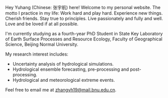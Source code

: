 Hey Yuhang (Chinese: 张宇航) here! Welcome to my personal website. The motto I practice in my life: Work hard and play hard. Experience new things. Cherish friends. Stay true to principles. Live passionately and fully and well. Love and be loved if at all possible.


I'm currently studying as a fourth-year PhD Student in State Key Laboratory of Earth Surface Processes and Resource Ecology, Faculty of Geographical Science, Beijing Normal University. 

My research interest includes:
- Uncertainty analysis of hydrological simulations.
- Hydrological ensemble forecasting, pre-processing and post-processing.
- Hydrological and meteorological extreme events.


Feel free to email me at [zhangyh19@mail.bnu.edu.cn](mailto:zhangyh19@mail.bnu.edu.cn). 



